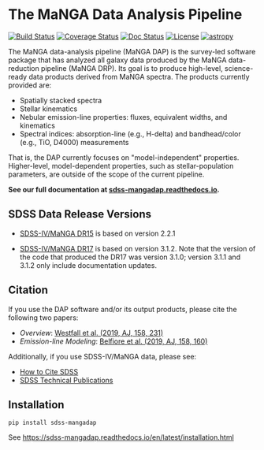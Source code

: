 # The MaNGA Data Analysis Pipeline

[![Build Status](https://github.com/sdss/mangadap/actions/workflows/ci_tests.yml/badge.svg)](https://github.com/sdss/mangadap/actions)
[![Coverage Status](https://codecov.io/gh/sdss/mangadap/branch/main/graph/badge.svg?token=S4veEPJwS1)](https://codecov.io/gh/sdss/mangadap)
[![Doc Status](https://readthedocs.org/projects/sdss-mangadap/badge/?version=latest)](https://sdss-mangadap.readthedocs.io/en/latest/)
[![License](https://img.shields.io/github/license/sdss/mangadap)](https://github.com/sdss/mangadap/blob/main/LICENSE.md)
[![astropy](http://img.shields.io/badge/powered%20by-AstroPy-orange.svg?style=flat)](http://www.astropy.org/)

The MaNGA data-analysis pipeline (MaNGA DAP) is the survey-led software package
that has analyzed all galaxy data produced by the MaNGA data-reduction pipeline
(MaNGA DRP).  Its goal is to produce high-level, science-ready data products
derived from MaNGA spectra.  The products currently provided are:

 - Spatially stacked spectra
 - Stellar kinematics
 - Nebular emission-line properties: fluxes, equivalent widths, and
   kinematics
 - Spectral indices: absorption-line (e.g., H-delta) and bandhead/color
   (e.g., TiO, D4000) measurements

That is, the DAP currently focuses on "model-independent" properties.
Higher-level, model-dependent properties, such as stellar-population parameters,
are outside of the scope of the current pipeline.

**See our full documentation at [sdss-mangadap.readthedocs.io](https://sdss-mangadap.readthedocs.io/en/latest/).**


## SDSS Data Release Versions

 - [SDSS-IV/MaNGA DR15](https://www.sdss.org/dr15/manga/) is based on version 2.2.1

 - [SDSS-IV/MaNGA DR17](https://www.sdss.org/dr17/manga/) is based on version
   3.1.2.  Note that the version of the code that produced the DR17 was version
   3.1.0; version 3.1.1 and 3.1.2 only include documentation updates.


## Citation

If you use the DAP software and/or its output products, please cite the
following two papers:

 - *Overview*: [Westfall et al. (2019, AJ, 158, 231)](https://ui.adsabs.harvard.edu/abs/2019AJ....158..231W/abstract)
 - *Emission-line Modeling*: [Belfiore et al. (2019, AJ, 158, 160)](https://ui.adsabs.harvard.edu/abs/2019AJ....158..160B/abstract)

Additionally, if you use SDSS-IV/MaNGA data, please see:

 - [How to Cite SDSS](https://www.sdss.org/collaboration/citing-sdss/)
 - [SDSS Technical Publications](https://www.sdss.org/science/technical_publications/)


## Installation

`pip install sdss-mangadap`

See https://sdss-mangadap.readthedocs.io/en/latest/installation.html


